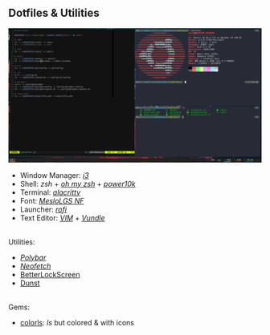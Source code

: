 Dotfiles & Utilities
--------------------

![Screenshot](https://raw.githubusercontent.com/CMarah/dotfiles/main/images/sample.PNG)


- Window Manager: [_i3_](https://i3wm.org/)
- Shell: _zsh_ + [_oh my zsh_](https://github.com/ohmyzsh/ohmyzsh) + [_power10k_](https://github.com/romkatv/powerlevel10k)
- Terminal: [_alacritty_](https://github.com/alacritty/alacritty)
- Font: [_MesloLGS NF_](https://github.com/romkatv/powerlevel10k-media/)
- Launcher: [_rofi_](https://github.com/davatorium/rofi)
- Text Editor: [_VIM_](https://www.vim.org/) + [_Vundle_](https://github.com/VundleVim/Vundle.vim)

\
Utilities:
- [_Polybar_](https://github.com/polybar/polybar)
- [_Neofetch_](https://github.com/dylanaraps/neofetch)
- [ BetterLockScreen ](https://github.com/CMarah/betterlockscreen)
- [ Dunst ](https://github.com/dunst-project/dunst)

\
Gems:
- [colorls](https://github.com/athityakumar/colorls#installation): _ls_ but colored & with icons
